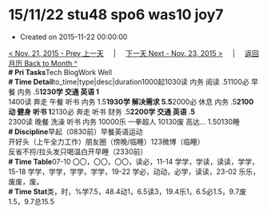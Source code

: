 # 15/11/22 stu48 spo6 was10 joy7

* Created on 2015-11-22 00:00:00

[&lt; Nov. 21, 2015 - Prev 上一天](d21.md)     \|     [下一天 Next - Nov. 23, 2015 &gt;](d23.md)     \|     [返回月历 Back to Month ^](index.md)   
**\# Pri Tasks**Tech BlogWork Well  
**\# Time Detail**to\_time\|type\|desc\|duration1000起1030读 内务 阅读 .51100必 早餐 内务 .5**1230学 交通 英语 1**  
1400读 奔走 午餐 听书 内务 1.5**1930学 解决需求 5.5**2000必 休息 内务 .5**2100动 健身 听书 1**2130必 奔走 听书 财务 .5**2200学 交通 英语 .5**  
2300读 晚餐 洗澡 听书 内务 10000乐 一拳超人 10130废 高达… 1.50130睡  
**\# Discipline**早起（0830前）早餐英语运动  
开好头（上午全力工作）朋友圈（傍晚/临睡）123微博（临睡）  
反省不捋/拉头发只喝温白开早睡（2330前）  
**\# Time Table**07-10 〇〇，〇〇，〇〇，读必，11-14 学学，学读，读读，学学，15-18 学学，学学，学学，学学，19-22 学必，动动，必学，读读，23-02 乐乐，废废，废。  
**\# Time Stat**类，时，%学7.5，48.4动1，6.5读3，19.4乐1，6.5必1.5，9.7废1.5，9.7总15.5

